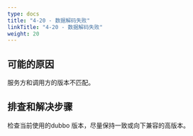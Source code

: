```yaml
---
type: docs
title: "4-20 - 数据解码失败"
linkTitle: "4-20 - 数据解码失败"
weight: 20
---
```


## 可能的原因

服务方和调用方的版本不匹配。

## 排查和解决步骤

检查当前使用的dubbo 版本，尽量保持一致或向下兼容的高版本。

<p style="margin-top: 20rem;"> </p>